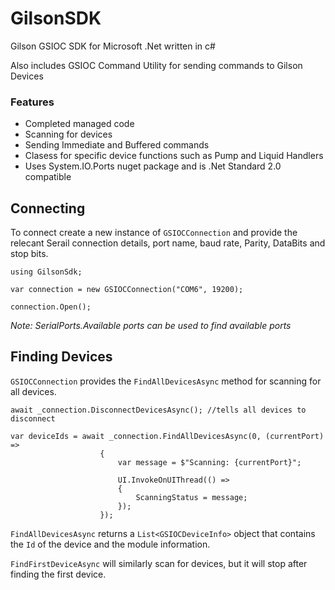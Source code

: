 # GilsonSDK

Gilson GSIOC SDK for Microsoft .Net written in c#  

Also includes GSIOC Command Utility for sending commands to Gilson Devices

### Features

- Completed managed code
- Scanning for devices
- Sending Immediate and Buffered commands
- Clasess for specific device functions such as Pump and Liquid Handlers
- Uses System.IO.Ports nuget package and is .Net Standard 2.0 compatible 

## Connecting

To connect create a new instance of `GSIOCConnection` and provide the relecant Serail connection details, port name, baud rate, Parity, DataBits and stop bits.

    using GilsonSdk;

    var connection = new GSIOCConnection("COM6", 19200);

    connection.Open();

*Note: SerialPorts.Available ports can be used to find available ports*  

## Finding Devices

`GSIOCConnection` provides the `FindAllDevicesAsync` method for scanning for all devices.

    await _connection.DisconnectDevicesAsync(); //tells all devices to disconnect

    var deviceIds = await _connection.FindAllDevicesAsync(0, (currentPort) =>
                        {
                            var message = $"Scanning: {currentPort}";

                            UI.InvokeOnUIThread(() =>
                            {
                                ScanningStatus = message;
                            });
                        });
`FindAllDevicesAsync` returns a `List<GSIOCDeviceInfo>` object that contains the `Id` of the device and the module information.

`FindFirstDeviceAsync` will similarly scan for devices, but it will stop after finding the first device.


